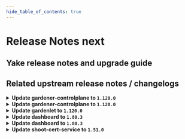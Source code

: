 ```yaml
---
hide_table_of_contents: true
---
```


# Release Notes next

## Yake release notes and upgrade guide

## Related upstream release notes / changelogs


<details>
<summary><b>Update gardener-controlplane to <code>1.120.0</code></b></summary>

# [gardener/gardener]

## ⚠️ Breaking Changes

- `[DEPENDENCY]` The `machinecontrollermanager.ProviderSidecarContainer` now expects additional `shoot` and `controlPlaneNamespace` params. In `controlplane` webhooks, extensions can use `GardenContext.GetCluster` to retrieve the shoot from the `Cluster` object. by @timebertt [#12152]
- `[OPERATOR]` The graduated and unconditionally enabled `ShootForceDeletion` feature gate has been removed. If you have references to the feature gate, clean them up before upgrading to this version of Gardener. by @acumino [#12078]
- `[OPERATOR]` The field `.seedConfig.spec.backup.credentialsRef/secretRef` will no longer be defaulted in `GardenletConfiguration` when backup is configured but reference to credentials is not provided. Operators are responsible to provide a valid credentials reference when configuring backup for seeds. Please consult the [deploy gardenlet documentation](https://gardener.cloud/docs/gardener/deployment/deploy_gardenlet/) for more information. by @dimityrmirchev [#12087]
- `[OPERATOR]` The `BackupBucket` API field `spec.secretRef` has been deprecated and will be removed in a future version of Gardener in favor of `spec.credentialsRef`, please adapt your BackupBucket manifests to use the new `credentialsRef` field.  by @vpnachev [#12032]
- `[OPERATOR]` A new field, `clusterCompatibility`, has been added to the `Extension` API. If your landscape is managed by `gardener-operator` and your `garden` specifies `spec.extensions`, please add the `garden` cluster type value to your corresponding `Extension` resources. by @timuthy [#11982]
- `[DEVELOPER]` `WorkerPoolHash` now includes a new parameter `additionalDataInPlace` to support hash calculation for worker pools using the `InPlace` update strategy. by @acumino [#12178]
- `[DEVELOPER]` The already deprecated `github.com/gardener/gardener/pkg/utils/gardener.ReconcileTopologyAwareRoutingMetadata` func is now removed. Instead, use `github.com/gardener/gardener/pkg/utils/gardener.ReconcileTopologyAwareRoutingSettings`.  by @ialidzhikov [#12091]
## 📰 Noteworthy

- `[DEVELOPER]` The [Shoot Pod autoscaling best practices guide](https://github.com/gardener/gardener/blob/v1.120.0/docs/usage/autoscaling/shoot_pod_autoscaling_best_practices.md) now recommends for a container under VPA to not set initial resource requests less than VPA's `minAllowed` or `10m` and `10Mi`. `10m` and `10Mi` are the minimum resources VPA can recommend for a Pod (for a Pod, not a container). When a Pod with a single container under VPA defines initial resource requests less than VPA's `minAllowed` or `10m` and `10Mi`, it gets evicted right away so that the Pod minimum recommendation gets applied. by @ialidzhikov [#12030]
- `[DEVELOPER]` The `.spec.purpose` field in the ControlPlane resource is now deprecated and will be removed in Gardener v1.123. In the times before SNI was introduced and unconditionally enabled it was previously used to manage control plane exposure. by @theoddora [#12161]
- `[OPERATOR]` The field `globallyEnabled` in the `Extension` and `ControllerRegistration` APIs is deprecated and will be removed in Gardener `v1.122`. Please use `autoEnable` instead. by @timuthy [#11982]
- `[OPERATOR]` The initial resource requests of etcd container are reduced as follows:  
  - `etcd-events/etcd`: from `300m, 1G` to `30m, 150M`  
  - `etcd-main/etcd`: from `300m, 1G` to `150m, 500M` by @chungtd203338 [#11911]
## ✨ New Features

- `[OPERATOR]` New configuration options were added to `Extension` and `ControllerRegistration` APIs:  
  - `autoEnable` controls which cluster types an extension is automatically enabled (previously `globallyEnabled` - deprecated now)  
  - `clusterCompatibility` controls which cluster types an extension is compatible with.  
    
  Both fields are supposed to be set for `kind: Extension` and accept the cluster types `shoot`, `seed` and `garden`. by @timuthy [#11982]
- `[OPERATOR]` The `Garden` resource has been enhanced with a new field, `spec.VirtualCluster.ETCD.Main.Backup.Region`, which enables the configuration of the backup bucket region. Previously, the region was derived from the provider (`spec.runtimeCluster.provider.region`). This behavior remains as a fallback if the backup region is not explicitly specified. by @timuthy [#12186]
- `[OPERATOR]` The `BackupBucket` API feature new field `spec.credentialsRef`, it is of type `corev1.ObjectReference` and is allowed to refer to a `Secret`.   by @vpnachev [#12032]
- `[USER]` It's now possible to configure the `MaxParallelImagePulls` field for the kubelet configuration in the Shoot spec via the `.spec.{provider.workers[]}.kubernetes.kubelet.maxParallelImagePulls` field. by @theoddora [#12093]
- `[DEVELOPER]` `BackupBucket` extension controllers: Instead of always creating the `Secret` referenced in `.status.generatedSecretRef` in the `garden` namespace, the controller should read the annotation `backupbucket.extensions.gardener.cloud/generated-secret-ref-namespace` and use its value. by @rfranzke [#12123]
- `[DEVELOPER]` The cloud provider `Secret` is now deployed into the autonomous shoot cluster (if specified). by @ScheererJ [#12146]
## 🐛 Bug Fixes

- `[USER]` gardenlet: An issue causing the CA bundle on the Nodes to contain wrong certificates when a worker specifies a custom CA bundle (`spec.provider.workers[].caBundle`) is now fixed. by @dimitar-kostadinov [#12150]
- `[OPERATOR]` The deletion of `NamespacedCloudProfile`s has been fixed. Previously, users could not delete these resources if objects with the same name but in different namespaces existed in the landscape. Gardener incorrectly reported them as still being referenced by shoot clusters. by @timuthy [#12188]
- `[OPERATOR]` Fixed a bug that caused the gardener operator to never reconcile the `Garden` object, when there was no `gardenerDashboard` defined. by @Wieneo [#12153]
## 🏃 Others

- `[DEVELOPER]` The `github.com/gardener/gardener/pkg/component/nodemanagement/machinecontrollermanager.ProviderSidecarContainer` func does now set initial resource requests for the machine-controller-manager provider sidecar container in order to avoid unnecessary VPA eviction for the machine-controller-manager Pod after the first VPA recommendation. by @ialidzhikov [#12160]
- `[DEVELOPER]` GEP-34 Introducing OpenTelemetry Operator and Collectors in Shoot Control Planes by @nickytd [#11861]
- `[DEVELOPER]` Remove unused codepath from the `hack/.ci/component_descriptor` script. by @ccwienk [#12173]
- `[DEVELOPER]` Shoot creation test supports using CredentialsBindings. by @hendrikKahl [#12190]
- `[OPERATOR]` Fix a race condition in dual-stack migration where `kube-dns` service gets created with an arbitrary assigned IPv6 clusterIP address. by @DockToFuture [#12170]
- `[OPERATOR]` The terminal-controller-manager no longer needs to list Secrets from the (virtual) garden cluster. by @petersutter [#12145]
- `[OPERATOR]` `gardener-node-agent` now executes readiness probe when the registry config is updated. Previously, the readiness probe was not executed if the corresponding `hosts.toml` file was present. by @ialidzhikov [#11864]
- `[OPERATOR]` Obsolete `journald-kubelet-monitor` ClusterFilter and ClusterInput resources are now deleted. The systemd unit `kubelet-monitor` was replaced by a healthcheck controller in the gardener-node-agent in Gardener v1.87.0. by @ialidzhikov [#12094]
- `[OPERATOR]` Field `garden.spec.virtualCluster.kubernetes.kubeAPIServer.sni.secretName` has been made optional. Instead `gardener-operator` falls back to a `gardener.cloud/role: garden-cert` labelled secret for the SNI setup. by @timuthy [#12133]
- `[OPERATOR]` The etcd VerticalPodAutoscaler resources now target the Etcd instead of the StatefulSet resource. On the first Seed reconciliation that deploys `etcd-druid@v0.30` etcd VerticalPodAutoscaler resources might be not operating for up to 10min due to this migration of the VerticalPodAutoscaler target from the StatefulSet to the Etcd resource. by @shreyas-s-rao [#12176]
- `[OPERATOR]` The cpu resource requests for cluster-autoscaler, gardener-resource-manager, kube-controller-manager, kube-scheduler and machine-controller-manager is increased from `5m` to `10m` in order to avoid unnecessary VPA eviction for these components after the first VPA recommendation. by @ialidzhikov [#12148]
- `[OPERATOR]` gardenadm artefacts uploaded as part of a release are now compressed. by @ScheererJ [#12179]
- `[OPERATOR]` Terraformer pod no longer defines resource limits. by @kon-angelo [#12200]
- `[OPERATOR]` Drop Istio histogram metrics from Prometheus by @vicwicker [#12142]
- `[OPERATOR]` `node-problem-detector`: the `readonly-monitor` is now enabled as part of the `system-log-monitor`.  
  This monitor detects read-only filesystems and reports them as a `nodeCondition` on the `Node` object. by @rgroemmer [#12095]
- `[OPERATOR]` Clean up `garden_shoots_custom_privileged_containers_total` metric collection. by @chrkl [#12174]
- `[DEPENDENCY]` The following dependencies have been updated:  
  - `registry.k8s.io/dns/k8s-dns-node-cache` from `1.25.0` to `1.26.4`.  by @gardener-ci-robot [#12185]
- `[DEPENDENCY]` The following dependencies have been updated:  
  - `credativ/vali` from `v2.2.22` to `v2.2.23`. [Release Notes](https://redirect.github.com/credativ/vali/releases/tag/v2.2.23) by @gardener-ci-robot [#12100]
- `[DEPENDENCY]` The following dependencies have been updated:  
  - `gardener/vpn2` from `0.37.3` to `0.38.0`. [Release Notes](https://redirect.github.com/gardener/vpn2/releases/tag/0.38.0) by @gardener-ci-robot [#12184]
- `[DEPENDENCY]` The following dependencies have been updated:  
  - `credativ/plutono` from `v7.5.37` to `v7.5.38`. [Release Notes](https://redirect.github.com/credativ/plutono/releases/tag/v7.5.38) by @gardener-ci-robot [#12122]
- `[DEPENDENCY]` The following dependencies have been updated:  
  - `gardener/gardener-metrics-exporter` from `0.38.0` to `0.39.0`. [Release Notes](https://redirect.github.com/gardener/gardener-metrics-exporter/releases/tag/0.39.0) by @gardener-ci-robot [#12157]
- `[DEPENDENCY]` The following dependencies have been updated:  
  - `gardener/etcd-druid` from `v0.29.1` to `v0.30.1`. [Release Notes](https://redirect.github.com/gardener/etcd-druid/releases/tag/v0.30.1)  
  - `github.com/gardener/etcd-druid/api` from `v0.29.1` to `v0.30.1`.  by @shreyas-s-rao [#12176]

## Helm Charts
- controlplane: `europe-docker.pkg.dev/gardener-project/releases/charts/gardener/controlplane:v1.120.0`
- gardenlet: `europe-docker.pkg.dev/gardener-project/releases/charts/gardener/gardenlet:v1.120.0`
- operator: `europe-docker.pkg.dev/gardener-project/releases/charts/gardener/operator:v1.120.0`
- resource-manager: `europe-docker.pkg.dev/gardener-project/releases/charts/gardener/resource-manager:v1.120.0`
## Container (OCI) Images
- admission-controller: `europe-docker.pkg.dev/gardener-project/releases/gardener/admission-controller:v1.120.0`
- apiserver: `europe-docker.pkg.dev/gardener-project/releases/gardener/apiserver:v1.120.0`
- controller-manager: `europe-docker.pkg.dev/gardener-project/releases/gardener/controller-manager:v1.120.0`
- gardenlet: `europe-docker.pkg.dev/gardener-project/releases/gardener/gardenlet:v1.120.0`
- node-agent: `europe-docker.pkg.dev/gardener-project/releases/gardener/node-agent:v1.120.0`
- operator: `europe-docker.pkg.dev/gardener-project/releases/gardener/operator:v1.120.0`
- resource-manager: `europe-docker.pkg.dev/gardener-project/releases/gardener/resource-manager:v1.120.0`
- scheduler: `europe-docker.pkg.dev/gardener-project/releases/gardener/scheduler:v1.120.0`


</details>

<details>
<summary><b>Update gardener-controlplane to <code>1.120.0</code></b></summary>

# [gardener/gardener]

## ⚠️ Breaking Changes

- `[DEPENDENCY]` The `machinecontrollermanager.ProviderSidecarContainer` now expects additional `shoot` and `controlPlaneNamespace` params. In `controlplane` webhooks, extensions can use `GardenContext.GetCluster` to retrieve the shoot from the `Cluster` object. by @timebertt [#12152]
- `[OPERATOR]` The graduated and unconditionally enabled `ShootForceDeletion` feature gate has been removed. If you have references to the feature gate, clean them up before upgrading to this version of Gardener. by @acumino [#12078]
- `[OPERATOR]` The field `.seedConfig.spec.backup.credentialsRef/secretRef` will no longer be defaulted in `GardenletConfiguration` when backup is configured but reference to credentials is not provided. Operators are responsible to provide a valid credentials reference when configuring backup for seeds. Please consult the [deploy gardenlet documentation](https://gardener.cloud/docs/gardener/deployment/deploy_gardenlet/) for more information. by @dimityrmirchev [#12087]
- `[OPERATOR]` The `BackupBucket` API field `spec.secretRef` has been deprecated and will be removed in a future version of Gardener in favor of `spec.credentialsRef`, please adapt your BackupBucket manifests to use the new `credentialsRef` field.  by @vpnachev [#12032]
- `[OPERATOR]` A new field, `clusterCompatibility`, has been added to the `Extension` API. If your landscape is managed by `gardener-operator` and your `garden` specifies `spec.extensions`, please add the `garden` cluster type value to your corresponding `Extension` resources. by @timuthy [#11982]
- `[DEVELOPER]` `WorkerPoolHash` now includes a new parameter `additionalDataInPlace` to support hash calculation for worker pools using the `InPlace` update strategy. by @acumino [#12178]
- `[DEVELOPER]` The already deprecated `github.com/gardener/gardener/pkg/utils/gardener.ReconcileTopologyAwareRoutingMetadata` func is now removed. Instead, use `github.com/gardener/gardener/pkg/utils/gardener.ReconcileTopologyAwareRoutingSettings`.  by @ialidzhikov [#12091]
## 📰 Noteworthy

- `[DEVELOPER]` The [Shoot Pod autoscaling best practices guide](https://github.com/gardener/gardener/blob/v1.120.0/docs/usage/autoscaling/shoot_pod_autoscaling_best_practices.md) now recommends for a container under VPA to not set initial resource requests less than VPA's `minAllowed` or `10m` and `10Mi`. `10m` and `10Mi` are the minimum resources VPA can recommend for a Pod (for a Pod, not a container). When a Pod with a single container under VPA defines initial resource requests less than VPA's `minAllowed` or `10m` and `10Mi`, it gets evicted right away so that the Pod minimum recommendation gets applied. by @ialidzhikov [#12030]
- `[DEVELOPER]` The `.spec.purpose` field in the ControlPlane resource is now deprecated and will be removed in Gardener v1.123. In the times before SNI was introduced and unconditionally enabled it was previously used to manage control plane exposure. by @theoddora [#12161]
- `[OPERATOR]` The field `globallyEnabled` in the `Extension` and `ControllerRegistration` APIs is deprecated and will be removed in Gardener `v1.122`. Please use `autoEnable` instead. by @timuthy [#11982]
- `[OPERATOR]` The initial resource requests of etcd container are reduced as follows:  
  - `etcd-events/etcd`: from `300m, 1G` to `30m, 150M`  
  - `etcd-main/etcd`: from `300m, 1G` to `150m, 500M` by @chungtd203338 [#11911]
## ✨ New Features

- `[OPERATOR]` New configuration options were added to `Extension` and `ControllerRegistration` APIs:  
  - `autoEnable` controls which cluster types an extension is automatically enabled (previously `globallyEnabled` - deprecated now)  
  - `clusterCompatibility` controls which cluster types an extension is compatible with.  
    
  Both fields are supposed to be set for `kind: Extension` and accept the cluster types `shoot`, `seed` and `garden`. by @timuthy [#11982]
- `[OPERATOR]` The `Garden` resource has been enhanced with a new field, `spec.VirtualCluster.ETCD.Main.Backup.Region`, which enables the configuration of the backup bucket region. Previously, the region was derived from the provider (`spec.runtimeCluster.provider.region`). This behavior remains as a fallback if the backup region is not explicitly specified. by @timuthy [#12186]
- `[OPERATOR]` The `BackupBucket` API feature new field `spec.credentialsRef`, it is of type `corev1.ObjectReference` and is allowed to refer to a `Secret`.   by @vpnachev [#12032]
- `[USER]` It's now possible to configure the `MaxParallelImagePulls` field for the kubelet configuration in the Shoot spec via the `.spec.{provider.workers[]}.kubernetes.kubelet.maxParallelImagePulls` field. by @theoddora [#12093]
- `[DEVELOPER]` `BackupBucket` extension controllers: Instead of always creating the `Secret` referenced in `.status.generatedSecretRef` in the `garden` namespace, the controller should read the annotation `backupbucket.extensions.gardener.cloud/generated-secret-ref-namespace` and use its value. by @rfranzke [#12123]
- `[DEVELOPER]` The cloud provider `Secret` is now deployed into the autonomous shoot cluster (if specified). by @ScheererJ [#12146]
## 🐛 Bug Fixes

- `[USER]` gardenlet: An issue causing the CA bundle on the Nodes to contain wrong certificates when a worker specifies a custom CA bundle (`spec.provider.workers[].caBundle`) is now fixed. by @dimitar-kostadinov [#12150]
- `[OPERATOR]` The deletion of `NamespacedCloudProfile`s has been fixed. Previously, users could not delete these resources if objects with the same name but in different namespaces existed in the landscape. Gardener incorrectly reported them as still being referenced by shoot clusters. by @timuthy [#12188]
- `[OPERATOR]` Fixed a bug that caused the gardener operator to never reconcile the `Garden` object, when there was no `gardenerDashboard` defined. by @Wieneo [#12153]
## 🏃 Others

- `[DEVELOPER]` The `github.com/gardener/gardener/pkg/component/nodemanagement/machinecontrollermanager.ProviderSidecarContainer` func does now set initial resource requests for the machine-controller-manager provider sidecar container in order to avoid unnecessary VPA eviction for the machine-controller-manager Pod after the first VPA recommendation. by @ialidzhikov [#12160]
- `[DEVELOPER]` GEP-34 Introducing OpenTelemetry Operator and Collectors in Shoot Control Planes by @nickytd [#11861]
- `[DEVELOPER]` Remove unused codepath from the `hack/.ci/component_descriptor` script. by @ccwienk [#12173]
- `[DEVELOPER]` Shoot creation test supports using CredentialsBindings. by @hendrikKahl [#12190]
- `[OPERATOR]` Fix a race condition in dual-stack migration where `kube-dns` service gets created with an arbitrary assigned IPv6 clusterIP address. by @DockToFuture [#12170]
- `[OPERATOR]` The terminal-controller-manager no longer needs to list Secrets from the (virtual) garden cluster. by @petersutter [#12145]
- `[OPERATOR]` `gardener-node-agent` now executes readiness probe when the registry config is updated. Previously, the readiness probe was not executed if the corresponding `hosts.toml` file was present. by @ialidzhikov [#11864]
- `[OPERATOR]` Obsolete `journald-kubelet-monitor` ClusterFilter and ClusterInput resources are now deleted. The systemd unit `kubelet-monitor` was replaced by a healthcheck controller in the gardener-node-agent in Gardener v1.87.0. by @ialidzhikov [#12094]
- `[OPERATOR]` Field `garden.spec.virtualCluster.kubernetes.kubeAPIServer.sni.secretName` has been made optional. Instead `gardener-operator` falls back to a `gardener.cloud/role: garden-cert` labelled secret for the SNI setup. by @timuthy [#12133]
- `[OPERATOR]` The etcd VerticalPodAutoscaler resources now target the Etcd instead of the StatefulSet resource. On the first Seed reconciliation that deploys `etcd-druid@v0.30` etcd VerticalPodAutoscaler resources might be not operating for up to 10min due to this migration of the VerticalPodAutoscaler target from the StatefulSet to the Etcd resource. by @shreyas-s-rao [#12176]
- `[OPERATOR]` The cpu resource requests for cluster-autoscaler, gardener-resource-manager, kube-controller-manager, kube-scheduler and machine-controller-manager is increased from `5m` to `10m` in order to avoid unnecessary VPA eviction for these components after the first VPA recommendation. by @ialidzhikov [#12148]
- `[OPERATOR]` gardenadm artefacts uploaded as part of a release are now compressed. by @ScheererJ [#12179]
- `[OPERATOR]` Terraformer pod no longer defines resource limits. by @kon-angelo [#12200]
- `[OPERATOR]` Drop Istio histogram metrics from Prometheus by @vicwicker [#12142]
- `[OPERATOR]` `node-problem-detector`: the `readonly-monitor` is now enabled as part of the `system-log-monitor`.  
  This monitor detects read-only filesystems and reports them as a `nodeCondition` on the `Node` object. by @rgroemmer [#12095]
- `[OPERATOR]` Clean up `garden_shoots_custom_privileged_containers_total` metric collection. by @chrkl [#12174]
- `[DEPENDENCY]` The following dependencies have been updated:  
  - `registry.k8s.io/dns/k8s-dns-node-cache` from `1.25.0` to `1.26.4`.  by @gardener-ci-robot [#12185]
- `[DEPENDENCY]` The following dependencies have been updated:  
  - `credativ/vali` from `v2.2.22` to `v2.2.23`. [Release Notes](https://redirect.github.com/credativ/vali/releases/tag/v2.2.23) by @gardener-ci-robot [#12100]
- `[DEPENDENCY]` The following dependencies have been updated:  
  - `gardener/vpn2` from `0.37.3` to `0.38.0`. [Release Notes](https://redirect.github.com/gardener/vpn2/releases/tag/0.38.0) by @gardener-ci-robot [#12184]
- `[DEPENDENCY]` The following dependencies have been updated:  
  - `credativ/plutono` from `v7.5.37` to `v7.5.38`. [Release Notes](https://redirect.github.com/credativ/plutono/releases/tag/v7.5.38) by @gardener-ci-robot [#12122]
- `[DEPENDENCY]` The following dependencies have been updated:  
  - `gardener/gardener-metrics-exporter` from `0.38.0` to `0.39.0`. [Release Notes](https://redirect.github.com/gardener/gardener-metrics-exporter/releases/tag/0.39.0) by @gardener-ci-robot [#12157]
- `[DEPENDENCY]` The following dependencies have been updated:  
  - `gardener/etcd-druid` from `v0.29.1` to `v0.30.1`. [Release Notes](https://redirect.github.com/gardener/etcd-druid/releases/tag/v0.30.1)  
  - `github.com/gardener/etcd-druid/api` from `v0.29.1` to `v0.30.1`.  by @shreyas-s-rao [#12176]

## Helm Charts
- controlplane: `europe-docker.pkg.dev/gardener-project/releases/charts/gardener/controlplane:v1.120.0`
- gardenlet: `europe-docker.pkg.dev/gardener-project/releases/charts/gardener/gardenlet:v1.120.0`
- operator: `europe-docker.pkg.dev/gardener-project/releases/charts/gardener/operator:v1.120.0`
- resource-manager: `europe-docker.pkg.dev/gardener-project/releases/charts/gardener/resource-manager:v1.120.0`
## Container (OCI) Images
- admission-controller: `europe-docker.pkg.dev/gardener-project/releases/gardener/admission-controller:v1.120.0`
- apiserver: `europe-docker.pkg.dev/gardener-project/releases/gardener/apiserver:v1.120.0`
- controller-manager: `europe-docker.pkg.dev/gardener-project/releases/gardener/controller-manager:v1.120.0`
- gardenlet: `europe-docker.pkg.dev/gardener-project/releases/gardener/gardenlet:v1.120.0`
- node-agent: `europe-docker.pkg.dev/gardener-project/releases/gardener/node-agent:v1.120.0`
- operator: `europe-docker.pkg.dev/gardener-project/releases/gardener/operator:v1.120.0`
- resource-manager: `europe-docker.pkg.dev/gardener-project/releases/gardener/resource-manager:v1.120.0`
- scheduler: `europe-docker.pkg.dev/gardener-project/releases/gardener/scheduler:v1.120.0`


</details>

<details>
<summary><b>Update gardenlet to <code>1.120.0</code></b></summary>

# [gardener/gardener]

## ⚠️ Breaking Changes

- `[DEPENDENCY]` The `machinecontrollermanager.ProviderSidecarContainer` now expects additional `shoot` and `controlPlaneNamespace` params. In `controlplane` webhooks, extensions can use `GardenContext.GetCluster` to retrieve the shoot from the `Cluster` object. by @timebertt [#12152]
- `[OPERATOR]` The graduated and unconditionally enabled `ShootForceDeletion` feature gate has been removed. If you have references to the feature gate, clean them up before upgrading to this version of Gardener. by @acumino [#12078]
- `[OPERATOR]` The field `.seedConfig.spec.backup.credentialsRef/secretRef` will no longer be defaulted in `GardenletConfiguration` when backup is configured but reference to credentials is not provided. Operators are responsible to provide a valid credentials reference when configuring backup for seeds. Please consult the [deploy gardenlet documentation](https://gardener.cloud/docs/gardener/deployment/deploy_gardenlet/) for more information. by @dimityrmirchev [#12087]
- `[OPERATOR]` The `BackupBucket` API field `spec.secretRef` has been deprecated and will be removed in a future version of Gardener in favor of `spec.credentialsRef`, please adapt your BackupBucket manifests to use the new `credentialsRef` field.  by @vpnachev [#12032]
- `[OPERATOR]` A new field, `clusterCompatibility`, has been added to the `Extension` API. If your landscape is managed by `gardener-operator` and your `garden` specifies `spec.extensions`, please add the `garden` cluster type value to your corresponding `Extension` resources. by @timuthy [#11982]
- `[DEVELOPER]` `WorkerPoolHash` now includes a new parameter `additionalDataInPlace` to support hash calculation for worker pools using the `InPlace` update strategy. by @acumino [#12178]
- `[DEVELOPER]` The already deprecated `github.com/gardener/gardener/pkg/utils/gardener.ReconcileTopologyAwareRoutingMetadata` func is now removed. Instead, use `github.com/gardener/gardener/pkg/utils/gardener.ReconcileTopologyAwareRoutingSettings`.  by @ialidzhikov [#12091]
## 📰 Noteworthy

- `[DEVELOPER]` The [Shoot Pod autoscaling best practices guide](https://github.com/gardener/gardener/blob/v1.120.0/docs/usage/autoscaling/shoot_pod_autoscaling_best_practices.md) now recommends for a container under VPA to not set initial resource requests less than VPA's `minAllowed` or `10m` and `10Mi`. `10m` and `10Mi` are the minimum resources VPA can recommend for a Pod (for a Pod, not a container). When a Pod with a single container under VPA defines initial resource requests less than VPA's `minAllowed` or `10m` and `10Mi`, it gets evicted right away so that the Pod minimum recommendation gets applied. by @ialidzhikov [#12030]
- `[DEVELOPER]` The `.spec.purpose` field in the ControlPlane resource is now deprecated and will be removed in Gardener v1.123. In the times before SNI was introduced and unconditionally enabled it was previously used to manage control plane exposure. by @theoddora [#12161]
- `[OPERATOR]` The field `globallyEnabled` in the `Extension` and `ControllerRegistration` APIs is deprecated and will be removed in Gardener `v1.122`. Please use `autoEnable` instead. by @timuthy [#11982]
- `[OPERATOR]` The initial resource requests of etcd container are reduced as follows:  
  - `etcd-events/etcd`: from `300m, 1G` to `30m, 150M`  
  - `etcd-main/etcd`: from `300m, 1G` to `150m, 500M` by @chungtd203338 [#11911]
## ✨ New Features

- `[OPERATOR]` New configuration options were added to `Extension` and `ControllerRegistration` APIs:  
  - `autoEnable` controls which cluster types an extension is automatically enabled (previously `globallyEnabled` - deprecated now)  
  - `clusterCompatibility` controls which cluster types an extension is compatible with.  
    
  Both fields are supposed to be set for `kind: Extension` and accept the cluster types `shoot`, `seed` and `garden`. by @timuthy [#11982]
- `[OPERATOR]` The `Garden` resource has been enhanced with a new field, `spec.VirtualCluster.ETCD.Main.Backup.Region`, which enables the configuration of the backup bucket region. Previously, the region was derived from the provider (`spec.runtimeCluster.provider.region`). This behavior remains as a fallback if the backup region is not explicitly specified. by @timuthy [#12186]
- `[OPERATOR]` The `BackupBucket` API feature new field `spec.credentialsRef`, it is of type `corev1.ObjectReference` and is allowed to refer to a `Secret`.   by @vpnachev [#12032]
- `[USER]` It's now possible to configure the `MaxParallelImagePulls` field for the kubelet configuration in the Shoot spec via the `.spec.{provider.workers[]}.kubernetes.kubelet.maxParallelImagePulls` field. by @theoddora [#12093]
- `[DEVELOPER]` `BackupBucket` extension controllers: Instead of always creating the `Secret` referenced in `.status.generatedSecretRef` in the `garden` namespace, the controller should read the annotation `backupbucket.extensions.gardener.cloud/generated-secret-ref-namespace` and use its value. by @rfranzke [#12123]
- `[DEVELOPER]` The cloud provider `Secret` is now deployed into the autonomous shoot cluster (if specified). by @ScheererJ [#12146]
## 🐛 Bug Fixes

- `[USER]` gardenlet: An issue causing the CA bundle on the Nodes to contain wrong certificates when a worker specifies a custom CA bundle (`spec.provider.workers[].caBundle`) is now fixed. by @dimitar-kostadinov [#12150]
- `[OPERATOR]` The deletion of `NamespacedCloudProfile`s has been fixed. Previously, users could not delete these resources if objects with the same name but in different namespaces existed in the landscape. Gardener incorrectly reported them as still being referenced by shoot clusters. by @timuthy [#12188]
- `[OPERATOR]` Fixed a bug that caused the gardener operator to never reconcile the `Garden` object, when there was no `gardenerDashboard` defined. by @Wieneo [#12153]
## 🏃 Others

- `[DEVELOPER]` The `github.com/gardener/gardener/pkg/component/nodemanagement/machinecontrollermanager.ProviderSidecarContainer` func does now set initial resource requests for the machine-controller-manager provider sidecar container in order to avoid unnecessary VPA eviction for the machine-controller-manager Pod after the first VPA recommendation. by @ialidzhikov [#12160]
- `[DEVELOPER]` GEP-34 Introducing OpenTelemetry Operator and Collectors in Shoot Control Planes by @nickytd [#11861]
- `[DEVELOPER]` Remove unused codepath from the `hack/.ci/component_descriptor` script. by @ccwienk [#12173]
- `[DEVELOPER]` Shoot creation test supports using CredentialsBindings. by @hendrikKahl [#12190]
- `[OPERATOR]` Fix a race condition in dual-stack migration where `kube-dns` service gets created with an arbitrary assigned IPv6 clusterIP address. by @DockToFuture [#12170]
- `[OPERATOR]` The terminal-controller-manager no longer needs to list Secrets from the (virtual) garden cluster. by @petersutter [#12145]
- `[OPERATOR]` `gardener-node-agent` now executes readiness probe when the registry config is updated. Previously, the readiness probe was not executed if the corresponding `hosts.toml` file was present. by @ialidzhikov [#11864]
- `[OPERATOR]` Obsolete `journald-kubelet-monitor` ClusterFilter and ClusterInput resources are now deleted. The systemd unit `kubelet-monitor` was replaced by a healthcheck controller in the gardener-node-agent in Gardener v1.87.0. by @ialidzhikov [#12094]
- `[OPERATOR]` Field `garden.spec.virtualCluster.kubernetes.kubeAPIServer.sni.secretName` has been made optional. Instead `gardener-operator` falls back to a `gardener.cloud/role: garden-cert` labelled secret for the SNI setup. by @timuthy [#12133]
- `[OPERATOR]` The etcd VerticalPodAutoscaler resources now target the Etcd instead of the StatefulSet resource. On the first Seed reconciliation that deploys `etcd-druid@v0.30` etcd VerticalPodAutoscaler resources might be not operating for up to 10min due to this migration of the VerticalPodAutoscaler target from the StatefulSet to the Etcd resource. by @shreyas-s-rao [#12176]
- `[OPERATOR]` The cpu resource requests for cluster-autoscaler, gardener-resource-manager, kube-controller-manager, kube-scheduler and machine-controller-manager is increased from `5m` to `10m` in order to avoid unnecessary VPA eviction for these components after the first VPA recommendation. by @ialidzhikov [#12148]
- `[OPERATOR]` gardenadm artefacts uploaded as part of a release are now compressed. by @ScheererJ [#12179]
- `[OPERATOR]` Terraformer pod no longer defines resource limits. by @kon-angelo [#12200]
- `[OPERATOR]` Drop Istio histogram metrics from Prometheus by @vicwicker [#12142]
- `[OPERATOR]` `node-problem-detector`: the `readonly-monitor` is now enabled as part of the `system-log-monitor`.  
  This monitor detects read-only filesystems and reports them as a `nodeCondition` on the `Node` object. by @rgroemmer [#12095]
- `[OPERATOR]` Clean up `garden_shoots_custom_privileged_containers_total` metric collection. by @chrkl [#12174]
- `[DEPENDENCY]` The following dependencies have been updated:  
  - `registry.k8s.io/dns/k8s-dns-node-cache` from `1.25.0` to `1.26.4`.  by @gardener-ci-robot [#12185]
- `[DEPENDENCY]` The following dependencies have been updated:  
  - `credativ/vali` from `v2.2.22` to `v2.2.23`. [Release Notes](https://redirect.github.com/credativ/vali/releases/tag/v2.2.23) by @gardener-ci-robot [#12100]
- `[DEPENDENCY]` The following dependencies have been updated:  
  - `gardener/vpn2` from `0.37.3` to `0.38.0`. [Release Notes](https://redirect.github.com/gardener/vpn2/releases/tag/0.38.0) by @gardener-ci-robot [#12184]
- `[DEPENDENCY]` The following dependencies have been updated:  
  - `credativ/plutono` from `v7.5.37` to `v7.5.38`. [Release Notes](https://redirect.github.com/credativ/plutono/releases/tag/v7.5.38) by @gardener-ci-robot [#12122]
- `[DEPENDENCY]` The following dependencies have been updated:  
  - `gardener/gardener-metrics-exporter` from `0.38.0` to `0.39.0`. [Release Notes](https://redirect.github.com/gardener/gardener-metrics-exporter/releases/tag/0.39.0) by @gardener-ci-robot [#12157]
- `[DEPENDENCY]` The following dependencies have been updated:  
  - `gardener/etcd-druid` from `v0.29.1` to `v0.30.1`. [Release Notes](https://redirect.github.com/gardener/etcd-druid/releases/tag/v0.30.1)  
  - `github.com/gardener/etcd-druid/api` from `v0.29.1` to `v0.30.1`.  by @shreyas-s-rao [#12176]

## Helm Charts
- controlplane: `europe-docker.pkg.dev/gardener-project/releases/charts/gardener/controlplane:v1.120.0`
- gardenlet: `europe-docker.pkg.dev/gardener-project/releases/charts/gardener/gardenlet:v1.120.0`
- operator: `europe-docker.pkg.dev/gardener-project/releases/charts/gardener/operator:v1.120.0`
- resource-manager: `europe-docker.pkg.dev/gardener-project/releases/charts/gardener/resource-manager:v1.120.0`
## Container (OCI) Images
- admission-controller: `europe-docker.pkg.dev/gardener-project/releases/gardener/admission-controller:v1.120.0`
- apiserver: `europe-docker.pkg.dev/gardener-project/releases/gardener/apiserver:v1.120.0`
- controller-manager: `europe-docker.pkg.dev/gardener-project/releases/gardener/controller-manager:v1.120.0`
- gardenlet: `europe-docker.pkg.dev/gardener-project/releases/gardener/gardenlet:v1.120.0`
- node-agent: `europe-docker.pkg.dev/gardener-project/releases/gardener/node-agent:v1.120.0`
- operator: `europe-docker.pkg.dev/gardener-project/releases/gardener/operator:v1.120.0`
- resource-manager: `europe-docker.pkg.dev/gardener-project/releases/gardener/resource-manager:v1.120.0`
- scheduler: `europe-docker.pkg.dev/gardener-project/releases/gardener/scheduler:v1.120.0`


</details>

<details>
<summary><b>Update dashboard to <code>1.80.3</code></b></summary>

# [gardener/dashboard]

## 🐛 Bug Fixes

- `[USER]` Fixed Credentials Search by @grolu [#2461]
- `[USER]` Fixed Generic Secret Dialog issues  
  - Dialog now correctly writes key-value pairs at the top level  
  - Resolved an issue where data was not available in update mode by @grolu [#2449]

## Container (OCI) Images
- gardener-dashboard: `europe-docker.pkg.dev/gardener-project/releases/gardener/dashboard:1.80.3`


</details>

<details>
<summary><b>Update dashboard to <code>1.80.3</code></b></summary>

# [gardener/dashboard]

## 🐛 Bug Fixes

- `[USER]` Fixed Credentials Search by @grolu [#2461]
- `[USER]` Fixed Generic Secret Dialog issues  
  - Dialog now correctly writes key-value pairs at the top level  
  - Resolved an issue where data was not available in update mode by @grolu [#2449]

## Container (OCI) Images
- gardener-dashboard: `europe-docker.pkg.dev/gardener-project/releases/gardener/dashboard:1.80.3`


</details>

<details>
<summary><b>Update shoot-cert-service to <code>1.51.0</code></b></summary>

# [gardener/gardener-extension-shoot-cert-service]

## ✨ New Features

- `[OPERATOR]` Manage `garden-cert` and `controlplane-cert` for runtime cluster and seeds by @MartinWeindel [#369]
## 🏃 Others

- `[OPERATOR]` Introduce second extension type `controlplane-cert-service` with lifecycle `reconcile: BeforeKubeAPIServer`. by @MartinWeindel [#407]
- `[OPERATOR]` Drop sni-config webhook by @MartinWeindel [#405]

## Helm Charts
- shoot-cert-service: `europe-docker.pkg.dev/gardener-project/releases/charts/gardener/extensions/shoot-cert-service:v1.51.0`
## Container (OCI) Images
- gardener-extension-shoot-cert-service: `europe-docker.pkg.dev/gardener-project/releases/gardener/extensions/shoot-cert-service:v1.51.0`


</details>
